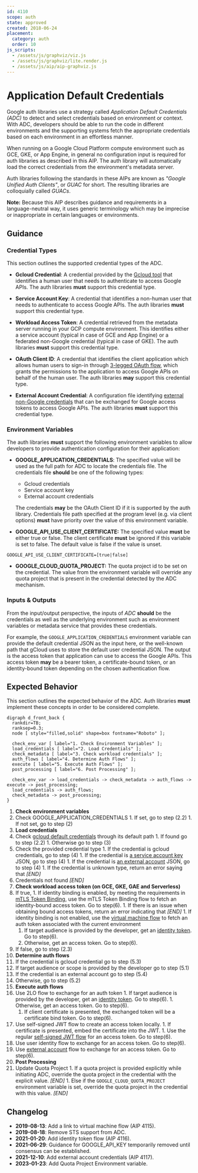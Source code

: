 ```yaml
---
id: 4110
scope: auth
state: approved
created: 2018-06-24
placement:
  category: auth
  order: 10
js_scripts:
  - /assets/js/graphviz/viz.js
  - /assets/js/graphviz/lite.render.js
  - /assets/js/aip/aip-graphviz.js
---
```


# Application Default Credentials

Google auth libraries use a strategy called _Application Default Credentials
(ADC)_ to detect and select credentials based on environment or context. With
ADC, developers should be able to run the code in different environments and the
supporting systems fetch the appropriate credentials based on each environment
in an effortless manner.

When running on a Google Cloud Platform compute environment such as GCE, GKE, or
App Engine, in general no configuration input is required for auth libraries as
described in this AIP.  The auth library will automatically load the correct
credentials from the environment's metadata server.

Auth libraries following the standards in these AIPs are known as _"Google
Unified Auth Clients"_, or _GUAC_ for short. The resulting libraries are
colloquially called _GUACs_.

**Note:** Because this AIP describes guidance and requirements in a
language-neutral way, it uses generic terminology which may be imprecise or
inappropriate in certain languages or environments.

## Guidance

### Credential Types

This section outlines the supported credential types of the ADC.

- **Gcloud Credential**: A credential provided by the [Gcloud tool][0] that
identifies a human user that needs to authenticate to access Google APIs. The
auth libraries **must** support this credential type.

- **Service Account Key**: A credential that identifies a non-human user that
needs to authenticate to access Google APIs. The auth libraries **must** support
this credential type.

- **Workload Access Token**: A credential retrieved from the metadata server
running in your GCP compute environment.  This identifies either a service
account (typical in case of GCE and App Engine) or a federated non-Google
credential (typical in case of GKE).  The auth libraries **must** support this
credential type.

- **OAuth Client ID**: A credential that identifies the client application which
allows human users to sign-in through [3-legged OAuth flow][1], which grants the
permissions to the application to access Google APIs on behalf of the human
user. The auth libraries **may** support this credential type.

- **External Account Credential**: A configuration file identifying
[external non-Google credentials][8] that can be exchanged for Google access
tokens to access Google APIs. The auth libraries **must** support this
credential type.

### Environment Variables

The auth libraries **must** support the following environment variables to allow
developers to provide authentication configuration for their application:

- **GOOGLE_APPLICATION_CREDENTIALS**: The specified value will be used as the
full path for ADC to locate the credentials file. The credentials file
**should** be one of the following types:

  - Gcloud credentials
  - Service account key
  - External account credentials

  The credentials **may** be the OAuth Client ID if it is supported by the
  auth library. Credentials file path specified at the program level (e.g. via
  client options) **must** have priority over the value of this environment
  variable.

- **GOOGLE_API_USE_CLIENT_CERTIFICATE:** The specified value **must** be
either true or false. The client certificate **must** be ignored if this
variable is set to false. The default value is false if the value is unset.

```
GOOGLE_API_USE_CLIENT_CERTIFICATE=[true|false]
```

- **GOOGLE_CLOUD_QUOTA_PROJECT:** The quota project id to be set on the credential.
The value from the environment variable will override any quota project that is 
present in the credential detected by the ADC mechanism.

### Inputs & Outputs

From the input/output perspective, the inputs of _ADC_ **should** be the
credentials as well as the underlying environment such as environment variables
or metadata service that provides these credentials.

For example, the `GOOGLE_APPLICATION_CREDENTIALS` environment variable can provide
the default credential JSON as the input here, or the well-known path that
gCloud uses to store the default user credential JSON. The output is the access
token that application can use to access the Google APIs. This access token
__may__ be a bearer token, a certificate-bound token, or an identity-bound token
depending on the chosen authentication flow.

## Expected Behavior

This section outlines the expected behavior of the ADC. Auth libraries **must**
implement these concepts in order to be considered complete.

```graphviz
digraph d_front_back {
  rankdir=TB;
  ranksep=0.3;
  node [ style="filled,solid" shape=box fontname="Roboto" ];

  check_env_var [ label="1. Check Environment Variables" ];
  load_credentials [ label="2. Load Credentials" ];
  check_metadata [ label="3. Check workload credentials" ];
  auth_flows [ label="4. Determine Auth Flows" ];
  execute [ label="5. Execute Auth Flows" ];
  post_processing [ label="6. Post Processing" ];

  check_env_var -> load_credentials -> check_metadata -> auth_flows -> execute -> post_processing;
  load_credentials -> auth_flows;
  check_metadata -> post_processing;
}
```

1. **Check environment variables**
  1. Check GOOGLE_APPLICATION_CREDENTIALS
    1. If set, go to step (2.2)
    1. If not set, go to step (2)
1. **Load credentials**
  1. Check [gcloud default credentials][5] through its default path
    1. If found go to step (2.2)
    1. Otherwise go to step (3)
  1. Check the provided credential type
    1. If the credential is gcloud credentials, go to step (4)
    1. If the credential is [a service account key][6] JSON, go to step (4)
    1. If the credential is [an external account][8] JSON, go to step (4)
    1. If the credential is unknown type, return an error saying that _[END]_
  1. Credentials not found _[END]_
1. **Check workload access token (on GCE, GKE, GAE and Serverless)**
  1. If true,
    1. If identity binding is enabled, by meeting the requirements in
       [mTLS Token Binding][9], use the mTLS Token Binding flow to fetch an
       identity-bound access token. Go to step(6).
    1. If there is an issue when obtaining bound access tokens, return an error
       indicating that _[END]_
    1. If identity binding is not enabled, use the [virtual machine flow][3] to
       fetch an auth token associated with the current environment
      1. If target audience is provided by the developer, get an [identity token][7]. Go to step(6).
      1. Otherwise, get an access token. Go to step(6).
  1. If false, go to step (2.3)
1. **Determine auth flows**
  1. If the credential is gcloud credential go to step (5.3)
  1. If target audience or scope is provided by the developer go to step (5.1)
  1. If the credential is an external account go to step (5.4)
  1. Otherwise, go to step (5.2)
1. **Execute auth flows**
  1. Use 2LO flow to exchange for an auth token
    1. If target audience is provided by the developer, get an [identity token][7]. Go to step(6).
    1. Otherwise, get an access token. Go to step(6).
      1. If client certificate is presented, the exchanged token will be a certificate bind token. Go to step(6).
  1. Use self-signed JWT flow to create an access token locally.
    1. If certificate is presented, embed the certificate into the JWT.
    1. Use the regular [self-signed JWT flow][4] for an access token. Go to step(6).
  1. Use user identity flow to exchange for an access token. Go to step(6).
  1. Use [external account][8] flow to exchange for an access token. Go to step(6).
1. **Post Processing**
  1. Update Quota Project
    1. If a quota project is provided explicitly while initiating ADC, override the quota project in the credential with the explicit value. _[END]_
    1. Else if the `GOOGLE_CLOUD_QUOTA_PROJECT` environment variable is set, override the quota project in the credential with this value. _[END]_

## Changelog

- **2019-08-13**: Add a link to virtual machine flow (AIP 4115).
- **2019-08-18**: Remove STS support from ADC.
- **2021-01-20**: Add identity token flow (AIP 4116).
- **2021-06-29**: Guidance for GOOGLE_API_KEY temporarily removed until consensus can be established.
- **2021-12-10**: Add external account credentials (AIP 4117).
- **2023-01-23**: Add Quota Project Environment variable.


<!-- prettier-ignore-start -->
[0]: https://cloud.google.com/sdk/gcloud/reference/auth/application-default/login
[1]: https://developers.google.com/identity/protocols/oauth2/native-app
[3]: ./4115
[4]: ./4111
[5]: ./4113
[6]: ./4112
[7]: ./4116
[8]: ./4117
[9]: ./4119
<!-- prettier-ignore-end -->

